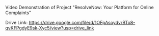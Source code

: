 Video Demonstration of Project "ResolveNow: Your Platform for Online Complaints"

Drive Link: https://drive.google.com/file/d/1OFpAsoydvrBTo8-qvKFPgdyE9sk-Xyc5/view?usp=drive_link
